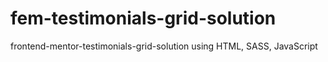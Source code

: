 # fem-testimonials-grid-solution
frontend-mentor-testimonials-grid-solution using HTML, SASS, JavaScript
